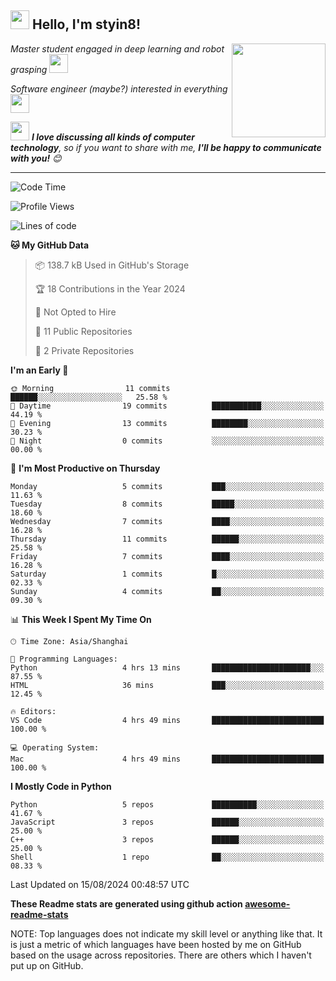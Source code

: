 <h2><img src="https://emojis.slackmojis.com/emojis/images/1531849430/4246/blob-sunglasses.gif?1531849430" width="30"/> Hello, I'm styin8! </h2>
<img align='right' src="https://media.giphy.com/media/M9gbBd9nbDrOTu1Mqx/giphy.gif" width="150">
<p><em>Master student engaged in deep learning and robot grasping
</a><img src="https://media3.giphy.com/media/5xtDarER9QBxQC40ZJC/giphy.gif" width="30"> 
</em></p>
<p><em>Software engineer (maybe?)  interested in everything
</a><img src="https://media.giphy.com/media/WUlplcMpOCEmTGBtBW/giphy.gif" width="30"> 
</em></p>



<img src="https://media.giphy.com/media/LnQjpWaON8nhr21vNW/giphy.gif" width="30"> <em><b>I love discussing all kinds of computer technology</b>, so if you want to share with me, <b>I'll be happy to communicate with you!</b> 😊</em>

---
<!--START_SECTION:waka-->
![Code Time](http://img.shields.io/badge/Code%20Time-134%20hrs%2053%20mins-blue)

![Profile Views](http://img.shields.io/badge/Profile%20Views-0-blue)

![Lines of code](https://img.shields.io/badge/From%20Hello%20World%20I%27ve%20Written-47.1%20thousand%20lines%20of%20code-blue)

**🐱 My GitHub Data** 

> 📦 138.7 kB Used in GitHub's Storage 
 > 
> 🏆 18 Contributions in the Year 2024
 > 
> 🚫 Not Opted to Hire
 > 
> 📜 11 Public Repositories 
 > 
> 🔑 2 Private Repositories 
 > 
**I'm an Early 🐤** 

```text
🌞 Morning                11 commits          ██████░░░░░░░░░░░░░░░░░░░   25.58 % 
🌆 Daytime                19 commits          ███████████░░░░░░░░░░░░░░   44.19 % 
🌃 Evening                13 commits          ████████░░░░░░░░░░░░░░░░░   30.23 % 
🌙 Night                  0 commits           ░░░░░░░░░░░░░░░░░░░░░░░░░   00.00 % 
```
📅 **I'm Most Productive on Thursday** 

```text
Monday                   5 commits           ███░░░░░░░░░░░░░░░░░░░░░░   11.63 % 
Tuesday                  8 commits           █████░░░░░░░░░░░░░░░░░░░░   18.60 % 
Wednesday                7 commits           ████░░░░░░░░░░░░░░░░░░░░░   16.28 % 
Thursday                 11 commits          ██████░░░░░░░░░░░░░░░░░░░   25.58 % 
Friday                   7 commits           ████░░░░░░░░░░░░░░░░░░░░░   16.28 % 
Saturday                 1 commits           █░░░░░░░░░░░░░░░░░░░░░░░░   02.33 % 
Sunday                   4 commits           ██░░░░░░░░░░░░░░░░░░░░░░░   09.30 % 
```


📊 **This Week I Spent My Time On** 

```text
🕑︎ Time Zone: Asia/Shanghai

💬 Programming Languages: 
Python                   4 hrs 13 mins       ██████████████████████░░░   87.55 % 
HTML                     36 mins             ███░░░░░░░░░░░░░░░░░░░░░░   12.45 % 

🔥 Editors: 
VS Code                  4 hrs 49 mins       █████████████████████████   100.00 % 

💻 Operating System: 
Mac                      4 hrs 49 mins       █████████████████████████   100.00 % 
```

**I Mostly Code in Python** 

```text
Python                   5 repos             ██████████░░░░░░░░░░░░░░░   41.67 % 
JavaScript               3 repos             ██████░░░░░░░░░░░░░░░░░░░   25.00 % 
C++                      3 repos             ██████░░░░░░░░░░░░░░░░░░░   25.00 % 
Shell                    1 repo              ██░░░░░░░░░░░░░░░░░░░░░░░   08.33 % 
```




 Last Updated on 15/08/2024 00:48:57 UTC
<!--END_SECTION:waka-->
**These Readme stats are generated using github action [awesome-readme-stats](https://github.com/anmol098/waka-readme-stats)**

NOTE: Top languages does not indicate my skill level or anything like that. It is just a metric of which languages have been hosted by me on GitHub based on the usage across repositories. There are others which I haven't put up on GitHub.
